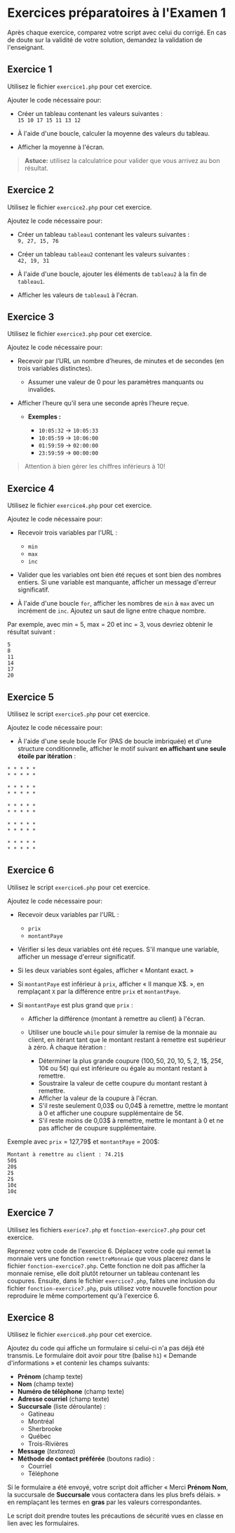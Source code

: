# Exercices préparatoires à l'Examen 1

Après chaque exercice, comparez votre script avec celui du corrigé. En cas de doute sur la validité de votre solution, demandez la validation de l'enseignant.

## Exercice 1

Utilisez le fichier `exercice1.php` pour cet exercice.

Ajouter le code nécessaire pour:

* Créer un tableau contenant les valeurs suivantes :  
    `15 10 17 15 11 13 12`

* À l'aide d'une boucle, calculer la moyenne des valeurs du tableau.
* Afficher la moyenne à l'écran.

> **Astuce:** utilisez la calculatrice pour valider que vous arrivez au bon résultat.

## Exercice 2

Utilisez le fichier `exercice2.php` pour cet exercice.

Ajoutez le code nécessaire pour:

* Créer un tableau `tableau1` contenant les valeurs suivantes :  
    `9, 27, 15, 76`

* Créer un tableau `tableau2` contenant les valeurs suivantes :  
    `42, 19, 31`

* À l'aide d'une boucle, ajouter les éléments de `tableau2` à la fin de `tableau1`.

* Afficher les valeurs de `tableau1` à l'écran.

## Exercice 3

Utilisez le fichier `exercice3.php` pour cet exercice.

Ajoutez le code nécessaire pour:

* Recevoir par l’URL un nombre d’heures, de minutes et de secondes (en trois variables distinctes).  

  * Assumer une valeur de 0 pour les paramètres manquants ou invalides.  

* Afficher l’heure qu’il sera une seconde après l’heure reçue.  

  * **Exemples :**

    * `10:05:32` → `10:05:33`
    * `10:05:59` → `10:06:00`
    * `01:59:59` → `02:00:00`
    * `23:59:59` → `00:00:00`

> Attention à bien gérer les chiffres inférieurs à 10!

## Exercice 4

Utilisez le fichier `exercice4.php` pour cet exercice.

Ajoutez le code nécessaire pour:

* Recevoir trois variables par l'URL :

  * `min`
  * `max`
  * `inc`

* Valider que les variables ont bien été reçues et sont bien des nombres entiers. Si une variable est manquante, afficher un message d'erreur significatif.
* À l'aide d'une boucle `for`, afficher les nombres de `min` à `max` avec un incrément de `inc`. Ajoutez un saut de ligne entre chaque nombre.

Par exemple, avec min = 5, max = 20 et inc = 3, vous devriez obtenir le résultat suivant :

```
5
8
11
14
17
20
```

## Exercice 5

Utilisez le script `exercice5.php` pour cet exercice.

Ajoutez le code nécessaire pour:

* À l'aide d'une seule boucle For (PAS de boucle imbriquée) et d'une structure conditionnelle, afficher le motif suivant **en affichant une seule étoile par itération** :

```
* * * * *
* * * * *

* * * * *
* * * * *

* * * * *
* * * * *

* * * * *
* * * * *

* * * * *
* * * * *
```

## Exercice 6

Utilisez le script `exercice6.php` pour cet exercice.

Ajoutez le code nécessaire pour:

* Recevoir deux variables par l'URL :

    * `prix`
    * `montantPaye`

* Vérifier si les deux variables ont été reçues. S'il manque une variable, afficher un message d'erreur significatif.
* Si les deux variables sont égales, afficher « Montant exact. »
* Si `montantPaye` est inférieur à `prix`, afficher « Il manque X$. », en remplaçant `X` par la différence entre `prix` et `montantPaye`.
* Si `montantPaye` est plus grand que `prix` :

    * Afficher la différence (montant à remettre au client) à l'écran.
    * Utiliser une boucle `while` pour simuler la remise de la monnaie au client, en itérant tant que le montant restant à remettre est supérieur à zéro. À chaque itération :

        * Déterminer la plus grande coupure (100$, 50$, 20$, 10$, 5$, 2$, 1$, 25¢, 10¢ ou 5¢) qui est inférieure ou égale au montant restant à remettre.
        * Soustraire la valeur de cette coupure du montant restant à remettre.
        * Afficher la valeur de la coupure à l'écran.
        * S'il reste seulement 0,03$ ou 0,04$ à remettre, mettre le montant à 0 et afficher une coupure supplémentaire de 5¢.
        * S'il reste moins de 0,03$ à remettre, mettre le montant à 0 et ne pas afficher de coupure supplémentaire.

Exemple avec `prix` = 127,79$ et `montantPaye` = 200$:

```
Montant à remettre au client : 74.21$
50$
20$
2$
2$
10¢
10¢
```

## Exercice 7

Utilisez les fichiers `exerice7.php` et `fonction-exercice7.php` pour cet exercice.

Reprenez votre code de l'exercice 6. Déplacez votre code qui remet la monnaie vers une fonction `remettreMonnaie` que vous placerez dans le fichier `fonction-exercice7.php`. Cette fonction ne doit pas afficher la monnaie remise, elle doit plutôt retourner un tableau contenant les coupures. Ensuite, dans le fichier `exercice7.php`, faites une inclusion du fichier `fonction-exercice7.php`, puis utilisez votre nouvelle fonction pour reproduire le même comportement qu'à l'exercice 6.

## Exercice 8

Utilisez le fichier `exercice8.php` pour cet exercice.

Ajoutez du code qui affiche un formulaire si celui-ci n'a pas déjà été transmis. Le formulaire doit avoir pour titre (balise `h1`) « Demande d'informations » et contenir les champs suivants:

* **Prénom** (champ texte)
* **Nom** (champ texte)
* **Numéro de téléphone** (champ texte)
* **Adresse courriel** (champ texte)
* **Succursale** (liste déroulante) :
    * Gatineau
    * Montréal
    * Sherbrooke
    * Québec
    * Trois-Rivières
* **Message** (*textarea*)
* **Méthode de contact préférée** (boutons radio) :
    * Courriel
    * Téléphone

Si le formulaire a été envoyé, votre script doit afficher « Merci **Prénom Nom**, la succursale de **Succursale** vous contactera dans les plus brefs délais. » en remplaçant les termes en **gras** par les valeurs correspondantes.

Le script doit prendre toutes les précautions de sécurité vues en classe en lien avec les formulaires.
